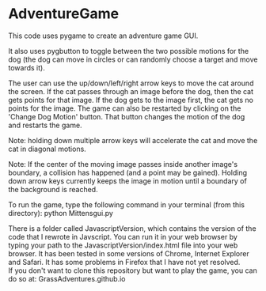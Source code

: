 AdventureGame
=============

This code uses pygame to create an adventure game GUI. 

It also uses pygbutton to toggle between the two possible motions
for the dog (the dog can move in circles or can randomly choose
a target and move towards it).  

The user can use the up/down/left/right arrow keys to move the cat
around the screen.  If the cat passes through an image before
the dog, then the cat gets points for that image.  If the dog 
gets to the image first, the cat gets no points for the image. 
The game can also be restarted by clicking on the 'Change Dog 
Motion' button.  That button changes the motion of the dog
and restarts the game.  

Note: holding down multiple arrow keys will accelerate the cat and
move the cat in diagonal motions.

Note: If the center of the moving image passes inside another 
image's boundary, a collision has happened (and a point may 
be gained).  Holding down arrow keys currently keeps the image 
in motion until a boundary of the background is reached.

To run the game, type the following command in your 
terminal (from this directory):
python Mittensgui.py

There is a folder called JavascriptVersion, which contains the 
version of the code that I rewrote in Javscript.  You can run it
in your web browser by typing your path to the 
JavascriptVersion/index.html file into your web browser.  It has 
been tested in some versions of Chrome, Internet Explorer and 
Safari.  It has some problems in Firefox that I have not yet resolved.  
If you don't want to clone this repository but want to play the game, 
you can do so at: GrassAdventures.github.io

